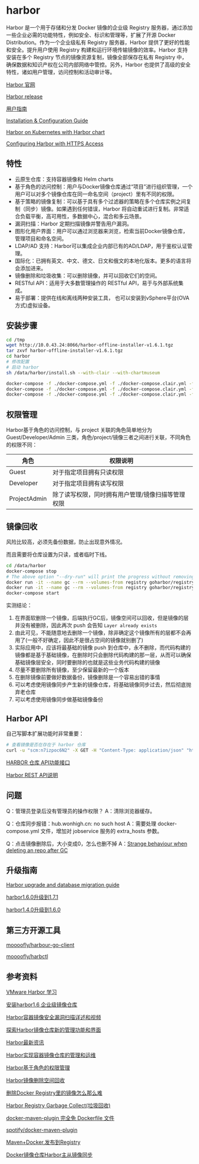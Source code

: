 # harbor

Harbor 是一个用于存储和分发 Docker 镜像的企业级 Registry 服务器，通过添加一些企业必需的功能特性，例如安全、标识和管理等，扩展了开源 Docker Distribution。作为一个企业级私有 Registry 服务器，Harbor 提供了更好的性能和安全。提升用户使用 Registry 构建和运行环境传输镜像的效率。Harbor 支持安装在多个 Registry 节点的镜像资源复制，镜像全部保存在私有 Registry 中， 确保数据和知识产权在公司内部网络中管控。另外，Harbor 也提供了高级的安全特性，诸如用户管理，访问控制和活动审计等。

[Harbor 官网](https://github.com/goharbor/harbor)

[Harbor release](https://github.com/goharbor/harbor/releases)

[用户指南](https://github.com/goharbor/harbor/blob/master/docs/user_guide.md)

[Installation & Configuration Guide](https://github.com/goharbor/harbor/blob/master/docs/installation_guide.md)

[Harbor on Kubernetes with Harbor chart](https://github.com/goharbor/harbor-helm)

[Configuring Harbor with HTTPS Access](https://github.com/goharbor/harbor/blob/master/docs/configure_https.md)

## 特性

- 云原生仓库：支持容器镜像和 Helm charts
- 基于角色的访问控制：用户与Docker镜像仓库通过“项目”进行组织管理，一个用户可以对多个镜像仓库在同一命名空间（project）里有不同的权限。
- 基于策略的镜像复制：可以基于具有多个过滤器的策略在多个仓库实例之间复制（同步）镜像。如果遇到任何错误，Harbor 将自动重试进行复制。非常适合负载平衡，高可用性，多数据中心，混合和多云场景。
- 漏洞扫描：Harbor 定期扫描镜像并警告用户漏洞。
- 图形化用户界面：用户可以通过浏览器来浏览，检索当前Docker镜像仓库，管理项目和命名空间。
- LDAP/AD 支持：Harbor可以集成企业内部已有的AD/LDAP，用于鉴权认证管理。
- 国际化：已拥有英文、中文、德文、日文和俄文的本地化版本。更多的语言将会添加进来。
- 镜像删除和垃圾收集：可以删除镜像，并可以回收它们的空间。
- RESTful API：适用于大多数管理操作的 RESTful API，易于与外部系统集成。
- 易于部署：提供在线和离线两种安装工具， 也可以安装到vSphere平台(OVA方式)虚拟设备。

## 安装步骤

```sh
cd /tmp
wget http://10.0.43.24:8066/harbor-offline-installer-v1.6.1.tgz
tar zxvf harbor-offline-installer-v1.6.1.tgz 
cd harbor
# 修改配置
# 启动 harbor
sh /data/harbor/install.sh --with-clair --with-chartmuseum

docker-compose -f ./docker-compose.yml -f ./docker-compose.clair.yml -f ./docker-compose.chartmuseum.yml down -v
docker-compose -f ./docker-compose.yml -f ./docker-compose.clair.yml -f ./docker-compose.chartmuseum.yml up -d
docker-compose -f ./docker-compose.yml -f ./docker-compose.clair.yml -f ./docker-compose.chartmuseum.yml up -d registry-web
```

## 权限管理

Harbor基于角色的访问控制，与 project 关联的角色简单地分为 Guest/Developer/Admin 三类，角色/project/镜像三者之间进行关联，不同角色的权限不同： 

角色         | 权限说明
-------------|--------------------------------------------------
Guest        | 对于指定项目拥有只读权限
Developer    | 对于指定项目拥有读写权限
ProjectAdmin | 除了读写权限，同时拥有用户管理/镜像扫描等管理权限

## 镜像回收

风险比较高，必须先备份数据，防止出现意外情况。

而且需要将仓库设置为只读，或者临时下线。

``` sh
cd /data/harbor
docker-compose stop
# The above option "--dry-run" will print the progress without removing any data
docker run -it --name gc --rm --volumes-from registry goharbor/registry:2.6.2-photon garbage-collect --dry-run /etc/registry/config.yml
docker run -it --name gc --rm --volumes-from registry goharbor/registry:2.6.2-photon garbage-collect  /etc/registry/config.yml
docker-compose start
```

实测结论：

1. 在界面软删除一个镜像，后端执行GC后，镜像空间可以回收，但是镜像的层并没有被删除，因此再次 push 会告知 `Layer already exists`
2. 由此可见，不能随意地去删除一个镜像，除非确定这个镜像所有的层都不会再用了(一般不好确定，因此不是很占空间的镜像就别删了)
3. 实际应用中，应该将最基础的镜像 push 到仓库中，永不删除，而代码构建的镜像都是基于基础镜像，在删除时只会删除代码构建的那一层，从而可以确保基础镜像层安全，同时要删除的也就是这些业务代码构建的镜像
4. 尽量不要删除所有镜像，至少保留最新的一个版本
5. 在删除镜像前要做好数据备份，镜像删除是一个容易出错的事情
6. 可以考虑使用镜像同步产生新的镜像仓库，将基础镜像同步过去，然后彻底抛弃老仓库
7. 可以考虑使用镜像同步做基础镜像备份

## Harbor API

自己写脚本扩展功能时非常重要：

```sh
# 查看镜像是否在存在于 harbor 仓库
curl -u "scm:n7izpoc6N2" -X GET -H "Content-Type: application/json" "http://hub.wonhigh.cn/api/repositories/petrel%2Fpetrel-register-center/tags/1.0.0-SNAPSHOT"
```

[HARBOR 仓库 API功能接口](https://www.cnblogs.com/guigujun/p/8352983.html)

[Harbor REST API说明](http://blog.51cto.com/dangzhiqiang/2097106)

## 问题

Q：管理员登录后没有管理员的操作权限？
A：清除浏览器缓存。

Q：仓库同步报错：hub.wonhigh.cn: no such host
A：需要处理 docker-compose.yml 文件，增加对 jobservice 服务的 extra_hosts 参数。

Q：点击镜像删除后，大小变成0，怎么也删不掉
A：[Strange behaviour when deleting an repo after GC](https://github.com/goharbor/harbor/issues/5078)

## 升级指南

[Harbor upgrade and database migration guide](https://github.com/goharbor/harbor/blob/release-1.7.0/docs/migration_guide.md)

[harbor1.6.0升级到1.7.1](https://blog.csdn.net/xiaocong66666/article/details/87866365)

[harbor1.4.0升级到1.6.0](https://blog.csdn.net/xiaocong66666/article/details/87866043)

## 第三方开源工具

[moooofly/harbour-go-client](https://github.com/moooofly/harbor-go-client)

[moooofly/harbctl](https://github.com/moooofly/harborctl)

## 参考资料

[VMware Harbor 学习](https://www.cnblogs.com/biglittleant/p/7283738.html)

[安装harbor1.6 企业级镜像仓库](https://www.jianshu.com/p/a636f20280ad)

[Harbor容器镜像安全漏洞扫描详述和视频](http://www.sohu.com/a/196796706_609552)

[探索Harbor镜像仓库新的管理功能和界面](http://www.sohu.com/a/159993452_609552)

[Harbor最新资讯](http://mp.sohu.com/profile?xpt=aGVuZ2xpYmlqaUBzb2h1LmNvbQ==&_f=index_pagemp_1)

[Harbor实现容器镜像仓库的管理和运维](https://www.cnblogs.com/jicki/articles/5801510.html)

[Harbor基于角色的权限管理](https://blog.csdn.net/liumiaocn/article/details/81813666)

[Harbor镜像删除空间回收](https://blog.csdn.net/kong2030/article/details/81331142)

[删除Docker Registry里的镜像怎么那么难](http://qinghua.github.io/docker-registry-delete/)

[Harbor Registry Garbage Collect(垃圾回收)](http://www.itboth.com/d/u367vz/docker)

[docker-maven-plugin 完全免 Dockerfile 文件](https://www.cnblogs.com/atliwen/p/6101946.html)

[spotify/docker-maven-plugin](https://github.com/spotify/docker-maven-plugin#specify-build-info-in-the-pom)

[Maven+Docker,发布到Registry](https://www.cnblogs.com/kingsy/p/6411371.html)

[Docker镜像仓库Harbor主从镜像同步](https://blog.csdn.net/hiyun9/article/details/79655385)